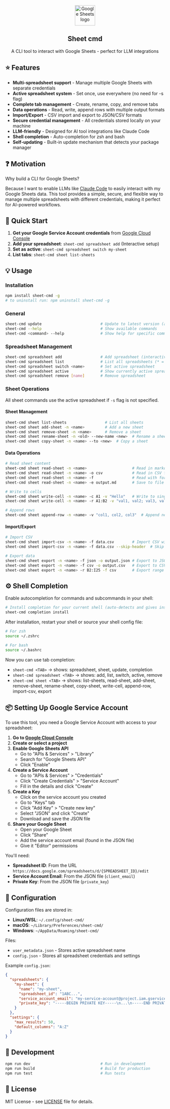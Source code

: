 <div align="center">
<a href="https://www.google.com/sheets/about/" target="_blank" rel="noopener noreferrer">
  <img width="64" src="https://www.gstatic.com/images/branding/product/2x/sheets_2020q4_48dp.png" alt="Google Sheets logo">
</a>
<h2>Sheet cmd</h2>
<p>A CLI tool to interact with Google Sheets - perfect for LLM integrations</p>
</div>



## :star: Features

- **Multi-spreadsheet support** - Manage multiple Google Sheets with separate credentials
- **Active spreadsheet system** - Set once, use everywhere (no need for -s flag)
- **Complete tab management** - Create, rename, copy, and remove tabs
- **Data operations** - Read, write, append rows with multiple output formats
- **Import/Export** - CSV import and export to JSON/CSV formats
- **Secure credential management** - All credentials stored locally on your machine
- **LLM-friendly** - Designed for AI tool integrations like Claude Code
- **Shell completion** - Auto-completion for zsh and bash
- **Self-updating** - Built-in update mechanism that detects your package manager

## :question: Motivation

Why build a CLI for Google Sheets?

Because I want to enable LLMs like [Claude Code](https://www.anthropic.com/claude-code) to easily interact with my Google Sheets data. This tool provides a simple, secure, and flexible way to manage multiple spreadsheets with different credentials, making it perfect for AI-powered workflows.

## :rocket: Quick Start

1. **Get your Google Service Account credentials** from [Google Cloud Console](https://console.cloud.google.com/)
2. **Add your spreadsheet**: `sheet-cmd spreadsheet add` (Interactive setup)
3. **Set as active**: `sheet-cmd spreadsheet switch my-sheet`
4. **List tabs**: `sheet-cmd sheet list-sheets`

## :bulb: Usage

### Installation

```bash
npm install sheet-cmd -g
# to uninstall run: npm uninstall sheet-cmd -g
```

### General

```bash
sheet-cmd update                          # Update to latest version (auto-detects npm/yarn/pnpm)
sheet-cmd --help                          # Show available commands
sheet-cmd <command> --help                # Show help for specific command
```

### Spreadsheet Management

```bash
sheet-cmd spreadsheet add                 # Add spreadsheet (interactive)
sheet-cmd spreadsheet list                # List all spreadsheets (* = active)
sheet-cmd spreadsheet switch <name>       # Set active spreadsheet
sheet-cmd spreadsheet active              # Show currently active spreadsheet
sheet-cmd spreadsheet remove [name]       # Remove spreadsheet
```

### Sheet Operations

All sheet commands use the active spreadsheet if `-s` flag is not specified.

#### Sheet Management

```bash
sheet-cmd sheet list-sheets                 # List all sheets
sheet-cmd sheet add-sheet -n <name>         # Add a new sheet
sheet-cmd sheet remove-sheet -n <name>      # Remove a sheet
sheet-cmd sheet rename-sheet -n <old> --new-name <new>  # Rename a sheet
sheet-cmd sheet copy-sheet -n <name> --to <new>  # Copy a sheet
```

#### Data Operations

```bash
# Read sheet content
sheet-cmd sheet read-sheet -n <name>                    # Read in markdown format
sheet-cmd sheet read-sheet -n <name> -o csv             # Read in CSV format
sheet-cmd sheet read-sheet -n <name> -f                 # Read with formulas
sheet-cmd sheet read-sheet -n <name> -e output.md       # Save to file

# Write to cells
sheet-cmd sheet write-cell -n <name> -c A1 -v "Hello"   # Write to single cell
sheet-cmd sheet write-cell -n <name> -r A1:B2 -v "val1, val2; val3, val4"  # Write to range

# Append rows
sheet-cmd sheet append-row -n <name> -v "col1, col2, col3"  # Append new row
```

#### Import/Export

```bash
# Import CSV
sheet-cmd sheet import-csv -n <name> -f data.csv        # Import CSV with headers
sheet-cmd sheet import-csv -n <name> -f data.csv --skip-header  # Skip first row when importing

# Export data
sheet-cmd sheet export -n <name> -f json -o output.json # Export to JSON
sheet-cmd sheet export -n <name> -f csv -o output.csv   # Export to CSV
sheet-cmd sheet export -n <name> -r B2:I25 -f csv       # Export range to CSV
```

## :gear: Shell Completion

Enable autocompletion for commands and subcommands in your shell:

```bash
# Install completion for your current shell (auto-detects and gives instructions)
sheet-cmd completion install
```

After installation, restart your shell or source your shell config file:

```bash
# For zsh
source ~/.zshrc

# For bash
source ~/.bashrc
```

Now you can use tab completion:
- `sheet-cmd <TAB>` → shows: spreadsheet, sheet, update, completion
- `sheet-cmd spreadsheet <TAB>` → shows: add, list, switch, active, remove
- `sheet-cmd sheet <TAB>` → shows: list-sheets, read-sheet, add-sheet, remove-sheet, rename-sheet, copy-sheet, write-cell, append-row, import-csv, export

## :package: Setting Up Google Service Account

To use this tool, you need a Google Service Account with access to your spreadsheet:

1. **Go to [Google Cloud Console](https://console.cloud.google.com/)**
2. **Create or select a project**
3. **Enable Google Sheets API**
   - Go to "APIs & Services" > "Library"
   - Search for "Google Sheets API"
   - Click "Enable"
4. **Create a Service Account**
   - Go to "APIs & Services" > "Credentials"
   - Click "Create Credentials" > "Service Account"
   - Fill in the details and click "Create"
5. **Create a Key**
   - Click on the service account you created
   - Go to "Keys" tab
   - Click "Add Key" > "Create new key"
   - Select "JSON" and click "Create"
   - Download and save the JSON file
6. **Share your Google Sheet**
   - Open your Google Sheet
   - Click "Share"
   - Add the service account email (found in the JSON file)
   - Give it "Editor" permissions

You'll need:
- **Spreadsheet ID**: From the URL `https://docs.google.com/spreadsheets/d/{SPREADSHEET_ID}/edit`
- **Service Account Email**: From the JSON file (`client_email`)
- **Private Key**: From the JSON file (`private_key`)

## :file_folder: Configuration

Configuration files are stored in:
- **Linux/WSL**: `~/.config/sheet-cmd/`
- **macOS**: `~/Library/Preferences/sheet-cmd/`
- **Windows**: `~/AppData/Roaming/sheet-cmd/`

Files:
- `user_metadata.json` - Stores active spreadsheet name
- `config.json` - Stores all spreadsheet credentials and settings

Example `config.json`:
```json
{
  "spreadsheets": {
    "my-sheet": {
      "name": "my-sheet",
      "spreadsheet_id": "1ABC...",
      "service_account_email": "my-service-account@project.iam.gserviceaccount.com",
      "private_key": "-----BEGIN PRIVATE KEY-----\n...\n-----END PRIVATE KEY-----"
    }
  },
  "settings": {
    "max_results": 50,
    "default_columns": "A:Z"
  }
}
```

## :wrench: Development

```bash
npm run dev                               # Run in development
npm run build                             # Build for production
npm run test                              # Run tests
```

## :scroll: License

MIT License - see [LICENSE](LICENSE) file for details.
